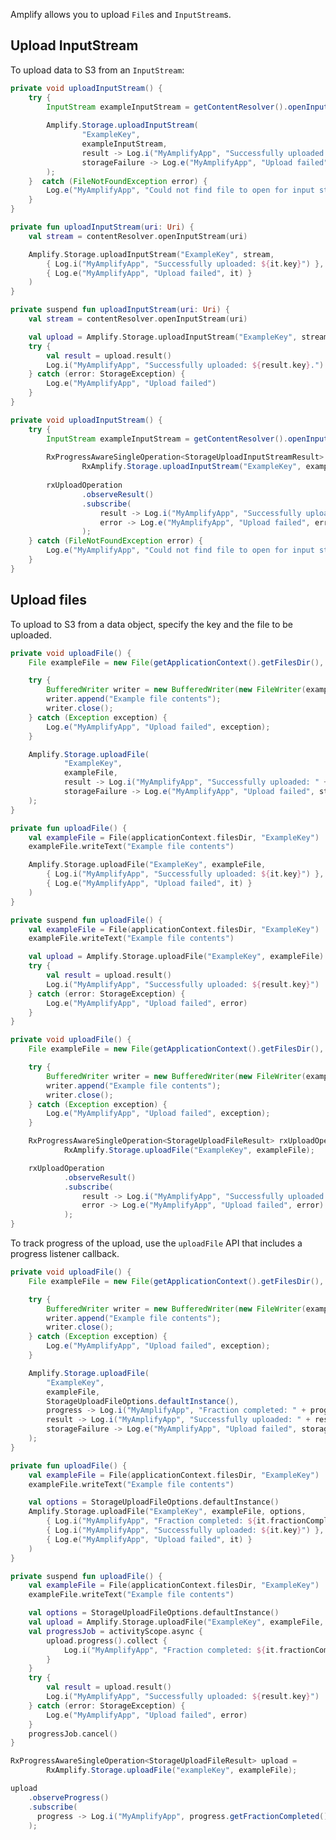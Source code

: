 Amplify allows you to upload `File`s and `InputStream`s.

## Upload InputStream
To upload data to S3 from an `InputStream`:

<amplify-block-switcher>
<amplify-block name="Java">

```java
private void uploadInputStream() {
    try {
        InputStream exampleInputStream = getContentResolver().openInputStream(uri);
        
        Amplify.Storage.uploadInputStream(
                "ExampleKey",
                exampleInputStream,
                result -> Log.i("MyAmplifyApp", "Successfully uploaded: " + result.getKey()),
                storageFailure -> Log.e("MyAmplifyApp", "Upload failed", storageFailure)
        );
    }  catch (FileNotFoundException error) {
        Log.e("MyAmplifyApp", "Could not find file to open for input stream.", error);
    }
}
```

</amplify-block>
<amplify-block name="Kotlin - Callbacks">

```kotlin
private fun uploadInputStream(uri: Uri) {
    val stream = contentResolver.openInputStream(uri)

    Amplify.Storage.uploadInputStream("ExampleKey", stream,
        { Log.i("MyAmplifyApp", "Successfully uploaded: ${it.key}") },
        { Log.e("MyAmplifyApp", "Upload failed", it) }
    )
}
```

</amplify-block>
<amplify-block name="Kotlin - Coroutines (Beta)">

```kotlin
private suspend fun uploadInputStream(uri: Uri) {
    val stream = contentResolver.openInputStream(uri)

    val upload = Amplify.Storage.uploadInputStream("ExampleKey", stream)
    try {
        val result = upload.result()
        Log.i("MyAmplifyApp", "Successfully uploaded: ${result.key}.")
    } catch (error: StorageException) {
        Log.e("MyAmplifyApp", "Upload failed")
    }
}
```

</amplify-block>
<amplify-block name="RxJava">

```java
private void uploadInputStream() {
    try {
        InputStream exampleInputStream = getContentResolver().openInputStream(uri);
        
        RxProgressAwareSingleOperation<StorageUploadInputStreamResult> rxUploadOperation =
                RxAmplify.Storage.uploadInputStream("ExampleKey", exampleInputStream);
        
        rxUploadOperation
                .observeResult()
                .subscribe(
                    result -> Log.i("MyAmplifyApp", "Successfully uploaded: " + result.getKey()),
                    error -> Log.e("MyAmplifyApp", "Upload failed", error)
                );
    } catch (FileNotFoundException error) {
        Log.e("MyAmplifyApp", "Could not find file to open for input stream.", error);
    }
}
```

</amplify-block>
</amplify-block-switcher>

## Upload files
To upload to S3 from a data object, specify the key and the file to be uploaded. 

<amplify-block-switcher>
<amplify-block name="Java">

```java
private void uploadFile() {
    File exampleFile = new File(getApplicationContext().getFilesDir(), "ExampleKey");

    try {
        BufferedWriter writer = new BufferedWriter(new FileWriter(exampleFile));
        writer.append("Example file contents");
        writer.close();
    } catch (Exception exception) {
        Log.e("MyAmplifyApp", "Upload failed", exception);
    }

    Amplify.Storage.uploadFile(
            "ExampleKey",
            exampleFile,
            result -> Log.i("MyAmplifyApp", "Successfully uploaded: " + result.getKey()),
            storageFailure -> Log.e("MyAmplifyApp", "Upload failed", storageFailure)
    );
}
```

</amplify-block>
<amplify-block name="Kotlin - Callbacks">

```kotlin
private fun uploadFile() {
    val exampleFile = File(applicationContext.filesDir, "ExampleKey")
    exampleFile.writeText("Example file contents")

    Amplify.Storage.uploadFile("ExampleKey", exampleFile,
        { Log.i("MyAmplifyApp", "Successfully uploaded: ${it.key}") },
        { Log.e("MyAmplifyApp", "Upload failed", it) }
    )
}
```

</amplify-block>
<amplify-block name="Kotlin - Coroutines (Beta)">

```kotlin
private suspend fun uploadFile() {
    val exampleFile = File(applicationContext.filesDir, "ExampleKey")
    exampleFile.writeText("Example file contents")

    val upload = Amplify.Storage.uploadFile("ExampleKey", exampleFile)
    try {
        val result = upload.result()
        Log.i("MyAmplifyApp", "Successfully uploaded: ${result.key}")
    } catch (error: StorageException) {
        Log.e("MyAmplifyApp", "Upload failed", error)
    }
}
```

</amplify-block>
<amplify-block name="RxJava">

```java
private void uploadFile() {
    File exampleFile = new File(getApplicationContext().getFilesDir(), "ExampleKey");

    try {
        BufferedWriter writer = new BufferedWriter(new FileWriter(exampleFile));
        writer.append("Example file contents");
        writer.close();
    } catch (Exception exception) {
        Log.e("MyAmplifyApp", "Upload failed", exception);
    }

    RxProgressAwareSingleOperation<StorageUploadFileResult> rxUploadOperation =
            RxAmplify.Storage.uploadFile("ExampleKey", exampleFile);

    rxUploadOperation
            .observeResult()
            .subscribe(
                result -> Log.i("MyAmplifyApp", "Successfully uploaded: " + result.getKey()),
                error -> Log.e("MyAmplifyApp", "Upload failed", error)
            );
}
```

</amplify-block>
</amplify-block-switcher>

To track progress of the upload, use the `uploadFile` API that includes a progress listener callback.

<amplify-block-switcher>
<amplify-block name="Java">

```java
private void uploadFile() {
    File exampleFile = new File(getApplicationContext().getFilesDir(), "ExampleKey");

    try {
        BufferedWriter writer = new BufferedWriter(new FileWriter(exampleFile));
        writer.append("Example file contents");
        writer.close();
    } catch (Exception exception) {
        Log.e("MyAmplifyApp", "Upload failed", exception);
    }

    Amplify.Storage.uploadFile(
        "ExampleKey",
        exampleFile,
        StorageUploadFileOptions.defaultInstance(),
        progress -> Log.i("MyAmplifyApp", "Fraction completed: " + progress.getFractionCompleted()),
        result -> Log.i("MyAmplifyApp", "Successfully uploaded: " + result.getKey()),
        storageFailure -> Log.e("MyAmplifyApp", "Upload failed", storageFailure)
    );
}
```

</amplify-block>
<amplify-block name="Kotlin - Callbacks">

```kotlin
private fun uploadFile() {
    val exampleFile = File(applicationContext.filesDir, "ExampleKey")
    exampleFile.writeText("Example file contents")

    val options = StorageUploadFileOptions.defaultInstance()
    Amplify.Storage.uploadFile("ExampleKey", exampleFile, options,
        { Log.i("MyAmplifyApp", "Fraction completed: ${it.fractionCompleted}") },
        { Log.i("MyAmplifyApp", "Successfully uploaded: ${it.key}") },
        { Log.e("MyAmplifyApp", "Upload failed", it) }
    )
}
```

</amplify-block>
<amplify-block name="Kotlin - Coroutines (Beta)">

```kotlin
private suspend fun uploadFile() {
    val exampleFile = File(applicationContext.filesDir, "ExampleKey")
    exampleFile.writeText("Example file contents")

    val options = StorageUploadFileOptions.defaultInstance()
    val upload = Amplify.Storage.uploadFile("ExampleKey", exampleFile, options)
    val progressJob = activityScope.async {
        upload.progress().collect {
            Log.i("MyAmplifyApp", "Fraction completed: ${it.fractionCompleted}")
        }
    }
    try {
        val result = upload.result()
        Log.i("MyAmplifyApp", "Successfully uploaded: ${result.key}")
    } catch (error: StorageException) {
        Log.e("MyAmplifyApp", "Upload failed", error)
    }
    progressJob.cancel()
}
```

</amplify-block>
<amplify-block name="RxJava">

```java
RxProgressAwareSingleOperation<StorageUploadFileResult> upload =
        RxAmplify.Storage.uploadFile("exampleKey", exampleFile);

upload
    .observeProgress()
    .subscribe(
      progress -> Log.i("MyAmplifyApp", progress.getFractionCompleted())
    );
```

</amplify-block>
</amplify-block-switcher>
